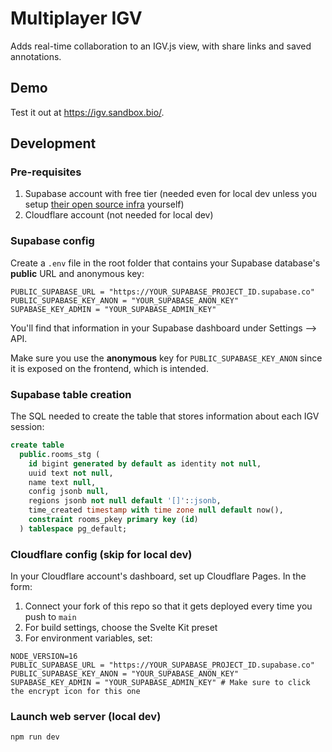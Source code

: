 # Multiplayer IGV

Adds real-time collaboration to an IGV.js view, with share links and saved annotations.

## Demo

Test it out at https://igv.sandbox.bio/.

## Development

### Pre-requisites

1. Supabase account with free tier (needed even for local dev unless you setup [their open source infra](https://github.com/supabase/realtime) yourself)
2. Cloudflare account (not needed for local dev)

### Supabase config

Create a `.env` file in the root folder that contains your Supabase database's **public** URL and anonymous key:

```
PUBLIC_SUPABASE_URL = "https://YOUR_SUPABASE_PROJECT_ID.supabase.co"
PUBLIC_SUPABASE_KEY_ANON = "YOUR_SUPABASE_ANON_KEY"
SUPABASE_KEY_ADMIN = "YOUR_SUPABASE_ADMIN_KEY"
```

You'll find that information in your Supabase dashboard under Settings --> API.

Make sure you use the **anonymous** key for `PUBLIC_SUPABASE_KEY_ANON` since it is exposed on the frontend, which is intended.

### Supabase table creation

The SQL needed to create the table that stores information about each IGV session:

```sql
create table
  public.rooms_stg (
    id bigint generated by default as identity not null,
    uuid text not null,
    name text null,
    config jsonb null,
    regions jsonb not null default '[]'::jsonb,
    time_created timestamp with time zone null default now(),
    constraint rooms_pkey primary key (id)
  ) tablespace pg_default;
```

### Cloudflare config (skip for local dev)

In your Cloudflare account's dashboard, set up Cloudflare Pages. In the form:

1. Connect your fork of this repo so that it gets deployed every time you push to `main`
2. For build settings, choose the Svelte Kit preset
3. For environment variables, set:

```
NODE_VERSION=16
PUBLIC_SUPABASE_URL = "https://YOUR_SUPABASE_PROJECT_ID.supabase.co"
PUBLIC_SUPABASE_KEY_ANON = "YOUR_SUPABASE_ANON_KEY"
SUPABASE_KEY_ADMIN = "YOUR_SUPABASE_ADMIN_KEY" # Make sure to click the encrypt icon for this one
```

### Launch web server (local dev)

```bash
npm run dev
```
